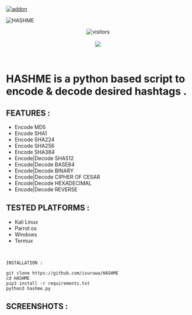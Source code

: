 <a href="https://github.com/isuruwa/HASHME"><img title="addon" src="https://img.shields.io/badge/isuruwa-HASHME-brightgreen?style=for-the-badge&logo=appveyor"></a>
<br>
<p align="center">
  
![HASHME](https://user-images.githubusercontent.com/72663288/131218981-874f70ea-f457-4f12-91e0-d41034218833.jpg)
  
 <p align="center">
<img align="center" alt="visitors" src="https://visitor-badge.glitch.me/badge?page_id=hashme" />
  <br>
  <br>
<a href="https://hits.seeyoufarm.com"><img src="https://hits.seeyoufarm.com/api/count/incr/badge.svg?url=https%3A%2F%2Fgithub.com%2Fisuruwa&count_bg=%2379C83D&title_bg=%23555555&icon=&icon_color=%23E7E7E7&title=hits&edge_flat=false"/></a>
</p>
<br>

# HASHME is a python based script to encode & decode desired  hashtags . 

## FEATURES : 

* Encode MD5
* Encode SHA1
* Encode SHA224
* Encode SHA256
* Encode SHA384
* Encode|Decode SHA512
* Encode|Decode BASE64
* Encode|Decode BINARY
* Encode|Decode CIPHER OF CESAR
* Encode|Decode HEXADECIMAL
* Encode|Decode REVERSE

## TESTED PLATFORMS : 

* Kali Linux
* Parrot os 
* Windows
* Termux

<br>

```
INSTALLATION :

git clone https://github.com/isuruwa/HASHME
cd HASHME
pip3 install -r requirements.txt
python3 hashme.py

```

## SCREENSHOTS : 
